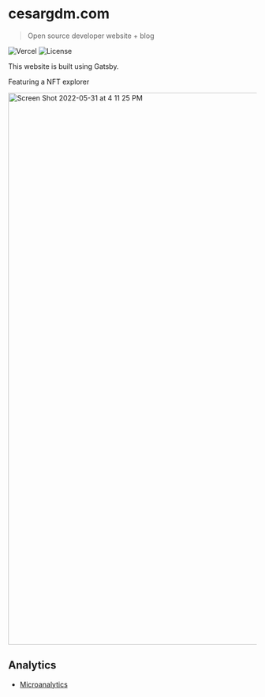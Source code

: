 # cesargdm.com

> Open source developer website + blog

![Vercel](http://therealsujitk-vercel-badge.vercel.app/?app=cesargdm) ![License](https://img.shields.io/badge/license-MIT-blue)

This website is built using Gatsby.

Featuring a NFT explorer

<img width="1116" alt="Screen Shot 2022-05-31 at 4 11 25 PM" src="https://user-images.githubusercontent.com/10179494/171286278-f6071fce-1ec4-46f5-9945-bac529a0eefc.png">


## Analytics

- [Microanalytics](https://microanalytics.io/cesargdm.com)
